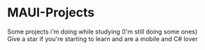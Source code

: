 # MAUI-Projects
Some projects i'm doing while studying (I'm still doing some ones) </br>
Give a star if you're starting to learn and are a mobile and C# lover
